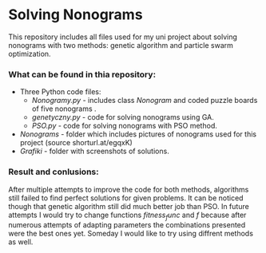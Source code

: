 # Solving Nonograms

This repository includes all files used for my uni project about solving nonograms with two methods: genetic algorithm and particle swarm optimization.


### What can be found in thia repository:
* Three Python code files:
    * *Nonogramy.py* - includes class $Nonogram$ and coded puzzle boards of five nonograms .
    * *genetyczny.py* - code for solving nonograms using GA.
    * *PSO.py* - code for solving nonograms with PSO method.
* *Nonograms* - folder which includes pictures of nonograms used for this project (source shorturl.at/egqxK)
* *Grafiki* - folder with screenshots of solutions.
<!--* *Nonogramy.pdf* - my paper in pdf with description of methods used and conclusions (written in Polish)-->


### Result and conlusions:
After multiple attempts to improve the code for both methods, algorithms still failed to find perfect solutions for given problems. It can be noticed though that genetic algorithm still did much better job than PSO. In future attempts I would try to change functions $fitness_func$ and $f$ because after numerous attempts of adapting parameters the combinations presented were the best ones yet. Someday I would like to try using diffrent methods as well.
